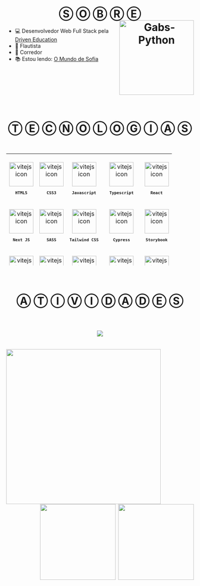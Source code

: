 
<h1 align="center">
    Ⓢ Ⓞ Ⓑ Ⓡ Ⓔ
<div>
 <a href="https://open.spotify.com/user/k4sufnekhbjoxsp7yuth27yrx?si=777d370902d744c0"><img width="200px" align="right" alt="Gabs-Python" src="https://spotify-github-profile.vercel.app/api/view?uid=k4sufnekhbjoxsp7yuth27yrx&cover_image=true&theme=default&bar_color=53b14f&bar_color_cover=false"/></a>
</div>
</h1>

<div>
<ul>
  <li> 💻 Desenvolvedor Web Full Stack pela <a href="https://www.driven.com.br/">Driven Education</a> </li>
  <li> 🎼 Flautista </li>
  <li> 🏃 Corredor </li>
  <li> 📚 Estou lendo:
  <a href="https://www.amazon.com.br/mundo-Sofia-Jostein-Gaarder/dp/8535921893/ref=asc_df_8535921893/?tag=googleshopp00-20&linkCode=df0&hvadid=379773314816&hvpos=&hvnetw=g&hvrand=9341795446135255625&hvpone=&hvptwo=&hvqmt=&hvdev=c&hvdvcmdl=&hvlocint=&hvlocphy=9102214&hvtargid=pla-333762632810&psc=1">
    O Mundo de Sofia
    </a>
  </li>
</ul>
</div>

<br>
<br>
<br>
<br>
<br>
<br>
 
<h1 align="center">
    Ⓣ Ⓔ Ⓒ Ⓝ Ⓞ Ⓛ Ⓞ Ⓖ Ⓘ Ⓐ Ⓢ
<br></br>

<table align="center" height="300px">
<tr>
    <td align="center">
    <br>
      <img src="https://skillicons.dev/icons?i=html" width="65px" alt="vitejs icon"/><br>
      <sub>
        <b>
          <pre>HTML5</pre>
        </b>
      </sub>
    </td>
    <td align="center">
    <br>
      <img src="https://skillicons.dev/icons?i=css" width="65px" alt="vitejs icon"/><br>
      <sub>
        <b>
          <pre>CSS3</pre>
        </b>
      </sub>
    </td>
    <td align="center">
    <br>
      <img src="https://skillicons.dev/icons?i=javascript" width="65px" alt="vitejs icon"/><br>
      <sub>
        <b>
          <pre>Javascript</pre>
        </b>
      </sub>
    </td>
    <td align="center">
    <br>
      <img src="https://skillicons.dev/icons?i=typescript" width="65px" alt="vitejs icon"/><br>
      <sub>
        <b>
          <pre>Typescript</pre>
        </b>
      </sub>
    </td>
    <td align="center">
    <br>
      <img src="https://skillicons.dev/icons?i=react" width="65px" alt="vitejs icon"/><br>
      <sub>
        <b>
          <pre>React</pre>
        </b>
      </sub>
    </td>
</tr>
<tr>
    <td align="center">
    <br>
      <img src="https://skillicons.dev/icons?i=next" width="65px" alt="vitejs icon"/><br>
      <sub>
        <b>
          <pre>Next JS</pre>
        </b>
      </sub>
    </td>
    <td align="center">
    <br>
      <img src="https://skillicons.dev/icons?i=sass" width="65px" alt="vitejs icon"/><br>
      <sub>
        <b>
          <pre>SASS</pre>
        </b>
      </sub>
    </td>
    <td align="center">
    <br>
      <img src="https://skillicons.dev/icons?i=tailwind" width="65px" alt="vitejs icon"/><br>
      <sub>
        <b>
          <pre>Tailwind CSS</pre>
        </b>
      </sub>
    </td>
    <td align="center">
    <br>
      <img src="https://raw.githubusercontent.com/simple-icons/simple-icons/6e46ec1fc23b60c8fd0d2f2ff46db82e16dbd75f/icons/cypress.svg" width="65px" alt="vitejs icon"/><br>
      <sub>
        <b>
          <pre>Cypress</pre>
        </b>
      </sub>
    </td>
    <td align="center">
    <br>
      <img src="https://camo.githubusercontent.com/c1a8591f912105c596cd59d720e68a12cba750e256bff65f391618ee730210ef/68747470733a2f2f63646e2e6a7364656c6976722e6e65742f67682f64657669636f6e732f64657669636f6e2f69636f6e732f73746f7279626f6f6b2f73746f7279626f6f6b2d6f726967696e616c2e737667" width="65px" alt="vitejs icon"/><br>
      <sub>
        <b>
          <pre>Storybook</pre>
        </b>
      </sub>
    </td>
</tr>
<tr>
    <td align="center">
    <br>
      <img src="https://skillicons.dev/icons?i=nodejs" width="65px" alt="vitejs icon"/><br>
      <sub>
        <b>
          <pre>Node JS</pre>
        </b>
      </sub>
    </td>
    <td align="center">
    <br>
      <img src="https://skillicons.dev/icons?i=express" width="65px" alt="vitejs icon"/><br>
      <sub>
        <b>
          <pre>Express</pre>
        </b>
      </sub>
    </td>
    <td align="center">
    <br>
      <img src="https://skillicons.dev/icons?i=nestjs" width="65px" alt="vitejs icon"/><br>
      <sub>
        <b>
          <pre>Nest JS</pre>
        </b>
      </sub>
    </td>
    <td align="center">
    <br>
      <img src="https://skillicons.dev/icons?i=jest" width="65px" alt="vitejs icon"/><br>
      <sub>
        <b>
          <pre>Jest</pre>
        </b>
      </sub>
    </td>
    <td align="center">
    <br>
      <img src="https://skillicons.dev/icons?i=prisma" width="65px" alt="vitejs icon"/><br>
      <sub>
        <b>
          <pre>Prisma</pre>
        </b>
      </sub>
    </td>
</tr>
<tr>
    <td align="center">
    <br>
      <img src="https://skillicons.dev/icons?i=postgres" width="65px" alt="vitejs icon"/><br>
      <sub>
        <b>
          <pre>Postgres</pre>
        </b>
      </sub>
    </td>
    <td align="center">
    <br>
      <img src="https://skillicons.dev/icons?i=mysql" width="65px" alt="vitejs icon"/><br>
      <sub>
        <b>
          <pre>MySQL</pre>
        </b>
      </sub>
    </td>
    <td align="center">
    <br>
      <img src="https://skillicons.dev/icons?i=mongo" width="65px" alt="vitejs icon"/><br>
      <sub>
        <b>
          <pre>MongoDB</pre>
        </b>
      </sub>
    </td>
    <td align="center">
        <br>
      <img src="https://skillicons.dev/icons?i=docker" width="65px" alt="vitejs icon"/><br>
      <sub>
        <b>
          <pre>Docker</pre>
        </b>
      </sub>
    </td>
    <td align="center">
    <br>
      <img src="https://skillicons.dev/icons?i=kubernetes" width="65px" alt="vitejs icon"/><br>
      <sub>
        <b>
          <pre>Kubernetes</pre>
        </b>
      </sub>
    </td>
</tr>
<tr>
    <td align="center">
    <br>
      <img src="https://skillicons.dev/icons?i=redis" width="65px" alt="vitejs icon"/><br>
      <sub>
        <b>
          <pre>Redis</pre>
        </b>
      </sub>
    </td>
    <td align="center">
    <br>
      <img src="https://skillicons.dev/icons?i=vercel" width="65px" alt="vitejs icon"/><br>
      <sub>
        <b>
          <pre>Vercel</pre>
        </b>
      </sub>
    </td>
    <td align="center">
    <br>
      <img src="https://skillicons.dev/icons?i=heroku" width="65px" alt="vitejs icon"/><br>
      <sub>
        <b>
          <pre>Heroku</pre>
        </b>
      </sub>
    </td>
    <td align="center">
        <br>
      <img src="https://skillicons.dev/icons?i=aws" width="65px" alt="vitejs icon"/><br>
      <sub>
        <b>
          <pre>AWS</pre>
        </b>
      </sub>
    </td>
    <td align="center">
    <br>
      <img src="https://skillicons.dev/icons?i=azure" width="65px" alt="vitejs icon"/><br>
      <sub>
        <b>
          <pre>Azure</pre>
        </b>
      </sub>
    </td>
</tr>
<tr>
    <td align="center">
    <br>
      <img src="https://skillicons.dev/icons?i=git" width="65px" alt="vitejs icon"/><br>
      <sub>
        <b>
          <pre>Git</pre>
        </b>
      </sub>
    </td>
    <td align="center">
    <br>
      <img src="https://skillicons.dev/icons?i=github" width="65px" alt="vitejs icon"/><br>
      <sub>
        <b>
          <pre>Github</pre>
        </b>
      </sub>
    </td>
    <td align="center">
    <br>
      <img src="https://skillicons.dev/icons?i=gitlab" width="65px" alt="vitejs icon"/><br>
      <sub>
        <b>
          <pre>Gitlab</pre>
        </b>
      </sub>
    </td>
    <td align="center">
        <br>
      <img src="https://skillicons.dev/icons?i=githubactions" width="65px" alt="vitejs icon"/><br>
      <sub>
        <b>
          <pre>Github Actions</pre>
        </b>
      </sub>
    </td>
    <td align="center">
    <br>
      <img src="https://skillicons.dev/icons?i=gherkin" width="65px" alt="vitejs icon"/><br>
      <sub>
        <b>
          <pre>Gherkin</pre>
        </b>
      </sub>
    </td>
</tr>
</table>

<br>
<p>
Ⓐ Ⓣ Ⓘ Ⓥ Ⓘ Ⓓ Ⓐ Ⓓ Ⓔ Ⓢ
</p>
<br>
<img align="center" src="https://activity-graph.herokuapp.com/graph?username=vianaz&theme=tokyo-night&hide_border=true">
<br><br>
<img align="left" height="415px" src="https://github-readme-stats.vercel.app/api/top-langs/?username=vianaz&langs_count=8&theme=tokyonight&hide_border=true">
<div align="right">
<img height="203px" src="https://github-readme-stats.vercel.app/api?username=vianaz&show_icons=true&custom_title=Luk4x's%20Github%20Stats&theme=tokyonight&hide_border=true">
<img height="203px" src="https://github-readme-streak-stats.herokuapp.com/?user=vianaz&theme=tokyonight&hide_border=true">
</div>
